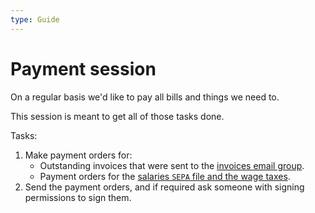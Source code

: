 ```yaml
---
type: Guide
---
```


# Payment session

On a regular basis we'd like to pay all bills and things we need to.

This session is meant to get all of those tasks done.

Tasks:

1. Make payment orders for:
   * Outstanding invoices that were sent to the [invoices email group](https://groups.google.com/a/publiccode.net/g/invoices).
   * Payment orders for the [salaries `SEPA` file and the wage taxes](../staff-management/salary-administration.md).
1. Send the payment orders, and if required ask someone with signing permissions to sign them.
